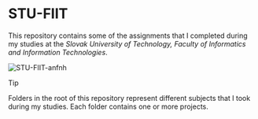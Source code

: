 # STU-FIIT
This repository contains some of the assignments that I completed during my studies at the *Slovak University of Technology, Faculty of Informatics and Information Technologies*.

![STU-FIIT-anfnh](https://github.com/radoleon/STU-FIIT/assets/100576972/34f412c9-db4d-448e-8e66-e5ee4d3f92a1)
>[!TIP]
>Folders in the root of this repository represent different subjects that I took during my studies. Each folder contains one or more projects.
